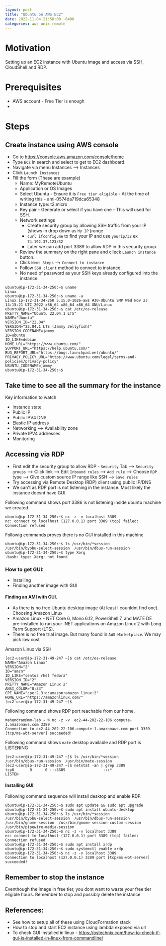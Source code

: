 ```yaml
---
layout: post
title: "Ubuntu on AWS EC2"
date: 2022-11-04 21:58:00 -0400
categories: aws unix remote
---
```


# Motivation
Setting up an EC2 instance with Ubuntu image and access via SSH, CloudShell and RDP.

# Prerequisites
- AWS account - Free Tier is enough
- 

# Steps
## Create instance using AWS console
- Go to https://console.aws.amazon.com/console/home
- Type `EC2` in search and select to get to EC2 dashboard.
- Navigate via menu Instances --> Instances
- Click `Launch Instances`
- Fill the form (These are example)
    - Name: MyRemoteUbuntu
    - Application or OS Images
    - Select Ubuntu - Ensure it is `Free tier eligible` - At the time of writing this - ami-0574da719dca65348
    - Instance type: t2.micro
    - Key pair - Generate or select if you have one - This will used for SSH.
    - Network settings
        - Create security group by allowing SSH traffic from your IP (shows in drop down as `My IP` )range
        - `curl ifconfig.me` to find your IP and use `yourip/32` ex `74.192.37.123/32`
        - Later we can add port 3389 to allow RDP in this security group.
    - Review the summary on the right pane and clieck `Launch instance` button.
    - Click `Next Steps` --> `Connect to instance`
    - Follow `SSH client` method to connect to instance.
    - No need of password as your SSH keys already configured into the instance.

```
ubuntu@ip-172-31-34-250:~$ uname
Linux
ubuntu@ip-172-31-34-250:~$ uname -a
Linux ip-172-31-34-250 5.15.0-1026-aws #30-Ubuntu SMP Wed Nov 23 14:15:21 UTC 2022 x86_64 x86_64 x86_64 GNU/Linux
ubuntu@ip-172-31-34-250:~$ cat /etc/os-release 
PRETTY_NAME="Ubuntu 22.04.1 LTS"
NAME="Ubuntu"
VERSION_ID="22.04"
VERSION="22.04.1 LTS (Jammy Jellyfish)"
VERSION_CODENAME=jammy
ID=ubuntu
ID_LIKE=debian
HOME_URL="https://www.ubuntu.com/"
SUPPORT_URL="https://help.ubuntu.com/"
BUG_REPORT_URL="https://bugs.launchpad.net/ubuntu/"
PRIVACY_POLICY_URL="https://www.ubuntu.com/legal/terms-and-policies/privacy-policy"
UBUNTU_CODENAME=jammy
ubuntu@ip-172-31-34-250:~$ 
```

## Take time to see all the summary for the instance
Key information to watch
- Instance state
- Public IP
- Public IPV4 DNS
- Elastic IP address
- Networking --> Availability zone
- Private IPV4 addresses
- Monitoring

## Accessing via RDP
- First edit the security group to allow RDP - `Security` Tab --> `Security groups` --> Click link --> Edit `Inbound rules` --> `Add rule` --> Choose `RDP` type --> Give custom source IP range like SSH --> `Save rules`
- Try accessing via Remote Desktop (RDP) client using public IP/DNS
- We can't as RDP port is not listening in the instance. Most likely the instance doesnt have GUI.

Following command shows port 3386 is not listening inside ubuntu machine we created.
```
ubuntu@ip-172-31-34-250:~$ nc -z -v localhost 3389
nc: connect to localhost (127.0.0.1) port 3389 (tcp) failed: Connection refused
```

Followig commands proves there is no GUI installed in this machine
```
ubuntu@ip-172-31-34-250:~$ ls /usr/bin/*session
/usr/bin/byobu-select-session  /usr/bin/dbus-run-session
ubuntu@ip-172-31-34-250:~$ type Xorg
-bash: type: Xorg: not found
```
### How to get GUI:
- Installing
- Finding another image with GUI

#### Finding an AMI with GUI.
- As there is no free Ubuntu desktop image (At least I counldnt find one). Choosing Amazon Linux
- Amazon Linux - NET Core 6, Mono 6.12, PowerShell 7, and MATE DE pre-installed to run your .NET applications on Amazon Linux 2 with Long Term Support (LTS).
- There is no free trial image. But many found in `AWS Marketplace`. We may pick low cost 

Amazon Linux via SSH
```
[ec2-user@ip-172-31-49-247 ~]$ cat /etc/os-release 
NAME="Amazon Linux"
VERSION="2"
ID="amzn"
ID_LIKE="centos rhel fedora"
VERSION_ID="2"
PRETTY_NAME="Amazon Linux 2"
ANSI_COLOR="0;33"
CPE_NAME="cpe:2.3:o:amazon:amazon_linux:2"
HOME_URL="https://amazonlinux.com/"
[ec2-user@ip-172-31-49-247 ~]$ 
```

Following command shows RDP port reachable from our home.
```
mahendran@mm-lab ~ % nc -z -v  ec2-44-202-22-106.compute-1.amazonaws.com 3389
Connection to ec2-44-202-22-106.compute-1.amazonaws.com port 3389 [tcp/ms-wbt-server] succeeded!
```

Following command shows `mate` desktop available and RDP port is LISTENING
```
[ec2-user@ip-172-31-49-247 ~]$ ls /usr/bin/*session
/usr/bin/dbus-run-session  /usr/bin/mate-session
[ec2-user@ip-172-31-49-247 ~]$ netstat -an | grep 3389
tcp6       0      0 :::3389                 :::*                    LISTEN 
```

#### Installing GUI

Following command sequence will install desktop and enable RDP.
```shell
ubuntu@ip-172-31-34-250:~$ sudo apt update && sudo apt upgrade
ubuntu@ip-172-31-34-250:~$ sudo apt install ubuntu-desktop
ubuntu@ip-172-31-34-250:~$ ls /usr/bin/*session
/usr/bin/byobu-select-session  /usr/bin/dbus-run-session  /usr/bin/gnome-session  /usr/bin/gnome-session-custom-session  /usr/bin/pipewire-media-session
ubuntu@ip-172-31-34-250:~$ nc -z -v localhost 3389
nc: connect to localhost (127.0.0.1) port 3389 (tcp) failed: Connection refused
ubuntu@ip-172-31-34-250:~$ sudo apt install xrdp
ubuntu@ip-172-31-34-250:~$ sudo systemctl enable xrdp
ubuntu@ip-172-31-34-250:~$ nc -z -v localhost 3389
Connection to localhost (127.0.0.1) 3389 port [tcp/ms-wbt-server] succeeded!
```


## Remember to stop the instance
Eventhough the image in free tier, you dont want to waste your free tier eligible hours. Remember to stop and possibly delete the instance



## References:
- See how to setup all of these using CloudFormation stack
- How to stop and start EC2 instance using lambda exposed via url
- To check GUI installed in linux - https://ostechnix.com/how-to-check-if-gui-is-installed-in-linux-from-commandline/

